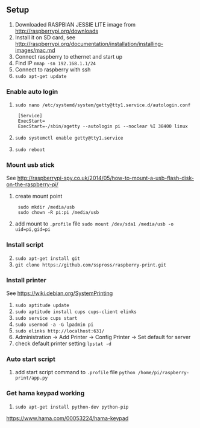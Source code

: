 ## Setup

1. Downloaded RASPBIAN JESSIE LITE image from http://raspberrypi.org/downloads
2. Install it on SD card, see http://raspberrypi.org/documentation/installation/installing-images/mac.md
3. Connect raspberry to ethernet and start up
4. Find IP `nmap -sn 192.168.1.1/24` 
5. Connect to raspberry with ssh
6. `sudo apt-get update`

### Enable auto login

1. `sudo nano /etc/systemd/system/getty@tty1.service.d/autologin.conf`

        [Service]
        ExecStart=
        ExecStart=-/sbin/agetty --autologin pi --noclear %I 38400 linux

2. `sudo systemctl enable getty@tty1.service`
3. `sudo reboot`

### Mount usb stick

See http://raspberrypi-spy.co.uk/2014/05/how-to-mount-a-usb-flash-disk-on-the-raspberry-pi/

1. create mount point

        sudo mkdir /media/usb
        sudo chown -R pi:pi /media/usb

2. add mount to `.profile` file `sudo mount /dev/sda1 /media/usb -o uid=pi,gid=pi`

### Install script

2. `sudo apt-get install git`
3. `git clone https://github.com/sspross/raspberry-print.git`

### Install printer

See https://wiki.debian.org/SystemPrinting

1. `sudo aptitude update`
2. `sudo aptitude install cups cups-client elinks`
3. `sudo service cups start`
4. `sudo usermod -a -G lpadmin pi`
4. `sudo elinks http://localhost:631/`
5. Administration -> Add Printer -> Config Printer -> Set default for server
6. check default printer setting `lpstat -d`

### Auto start script

1. add start script command to `.profile` file `python /home/pi/raspberry-print/app.py`

### Get hama keypad working

1. `sudo apt-get install python-dev python-pip`

https://www.hama.com/00053224/hama-keypad



